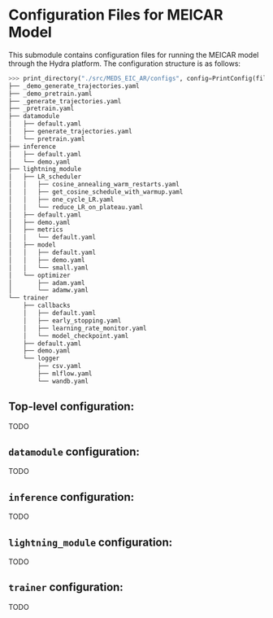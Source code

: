 # Configuration Files for MEICAR Model

This submodule contains configuration files for running the MEICAR model through the Hydra platform. The
configuration structure is as follows:

```python
>>> print_directory("./src/MEDS_EIC_AR/configs", config=PrintConfig(file_extension=".yaml"))
├── _demo_generate_trajectories.yaml
├── _demo_pretrain.yaml
├── _generate_trajectories.yaml
├── _pretrain.yaml
├── datamodule
│   ├── default.yaml
│   ├── generate_trajectories.yaml
│   └── pretrain.yaml
├── inference
│   ├── default.yaml
│   └── demo.yaml
├── lightning_module
│   ├── LR_scheduler
│   │   ├── cosine_annealing_warm_restarts.yaml
│   │   ├── get_cosine_schedule_with_warmup.yaml
│   │   ├── one_cycle_LR.yaml
│   │   └── reduce_LR_on_plateau.yaml
│   ├── default.yaml
│   ├── demo.yaml
│   ├── metrics
│   │   └── default.yaml
│   ├── model
│   │   ├── default.yaml
│   │   ├── demo.yaml
│   │   └── small.yaml
│   └── optimizer
│       ├── adam.yaml
│       └── adamw.yaml
└── trainer
    ├── callbacks
    │   ├── default.yaml
    │   ├── early_stopping.yaml
    │   ├── learning_rate_monitor.yaml
    │   └── model_checkpoint.yaml
    ├── default.yaml
    ├── demo.yaml
    └── logger
        ├── csv.yaml
        ├── mlflow.yaml
        └── wandb.yaml

```

## Top-level configuration:

TODO

## `datamodule` configuration:

TODO

## `inference` configuration:

TODO

## `lightning_module` configuration:

TODO

## `trainer` configuration:

TODO
